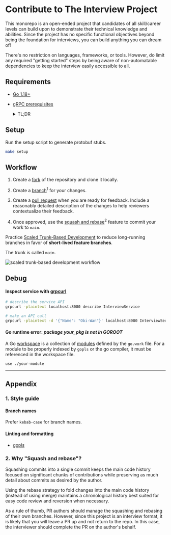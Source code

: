 # Contribute to The Interview Project

This monorepo is an open-ended project that candidates of all skill/career levels can build upon to demonstrate their technical knowledge and abilities. Since the project has no specific functional objectives beyond being the foundation for interviews, you can build anything you can dream of!

There's no restriction on languages, frameworks, or tools. However, do limit any required "getting started" steps by being aware of non-automatable dependencies to keep the interview easily accessible to all.

## Requirements

- [Go 1.18+](https://go.dev/doc/install)
- [gRPC prerequisites](https://grpc.io/docs/languages/go/quickstart/#prerequisites)
    <details>
    <summary>TL;DR</summary>

    1. Install protobuf compiler
        * Linux
          ```
          apt install -y protobuf-compiler
          ```
    
        * Mac
          ```
          brew install protobuf
          ```

        * Windows: use [WSL](https://learn.microsoft.com/en-us/windows/wsl/install) or [install latest release](https://grpc.io/docs/protoc-installation/#install-pre-compiled-binaries-any-os)

    2. Install Go plugins
       ```
       go install google.golang.org/protobuf/cmd/protoc-gen-go@v1.28
       go install google.golang.org/grpc/cmd/protoc-gen-go-grpc@v1.2
       ```

    3. Add plugins to your path
       ```
       export PATH="$PATH:$(go env GOPATH)/bin"
       ```
    </details>

## Setup

Run the setup script to generate protobuf stubs.

```sh
make setup
```

## Workflow

1. Create a [fork](https://docs.github.com/en/pull-requests/collaborating-with-pull-requests/working-with-forks/about-forks) of the repository and clone it locally.

2. Create a [branch](https://docs.github.com/en/pull-requests/collaborating-with-pull-requests/proposing-changes-to-your-work-with-pull-requests/creating-and-deleting-branches-within-your-repository)<sup>1</sup> for your changes.

3. Create a [pull request](https://docs.github.com/en/pull-requests/collaborating-with-pull-requests/proposing-changes-to-your-work-with-pull-requests/creating-a-pull-request-from-a-fork) when you are ready for feedback. Include a reasonably detailed description of the changes to help reviewers contextualize their feedback.

4. Once approved, use the [squash and rebase](https://docs.github.com/en/repositories/configuring-branches-and-merges-in-your-repository/configuring-pull-request-merges/about-merge-methods-on-github#squashing-your-merge-commits)<sup>2</sup> feature to commit your work to `main`.

Practice [Scaled Trunk-Based Development](https://trunkbaseddevelopment.com/#scaled-trunk-based-development) to reduce long-running branches in favor of **short-lived feature branches**.

The trunk is called `main`.

![scaled trunk-based development workflow](https://trunkbaseddevelopment.com/trunk1c.png)

## Debug

#### Inspect service with [grpcurl](https://github.com/fullstorydev/grpcurl)

```sh
# describe the service API
grpcurl -plaintext localhost:8080 describe InterviewService

# make an API call
grpcurl -plaintext -d '{"Name": "Obi-Wan"}' localhost:8080 InterviewService/HelloWorld
```

#### Go runtime error: _package your_pkg is not in GOROOT_

A Go [workspace](https://go.dev/ref/mod#workspaces) is a collection of [modules](https://go.dev/ref/mod#modules-overview) defined by the `go.work` file. For a module to be properly indexed by `gopls` or the go compiler, it must be referenced in the workspace file.

```
use ./your-module
```

---

## Appendix

### 1. Style guide

#### Branch names

Prefer `kebab-case` for branch names.

#### Linting and formatting

- [gopls](https://pkg.go.dev/golang.org/x/tools/gopls)

### 2. Why "Squash and rebase"?

Squashing commits into a single commit keeps the main code history focused on significant chunks of contributions while preserving as much detail about commits as desired by the author.

Using the rebase strategy to fold changes into the main code history (instead of using merge) maintains a chronological history best suited for easy code review and reversion when necessary.

As a rule of thumb, PR authors should manage the squashing and rebasing of their own branches. However, since this project is an interview format, it is likely that you will leave a PR up and not return to the repo. In this case, the interviewer should complete the PR on the author's behalf.
